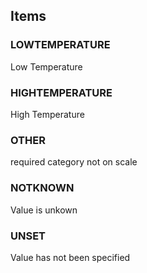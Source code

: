 

<!-- end of short definition -->
## Items

### LOWTEMPERATURE
Low Temperature

### HIGHTEMPERATURE
High Temperature

### OTHER
required category not on scale

### NOTKNOWN
Value is unkown

### UNSET
Value has not been specified
